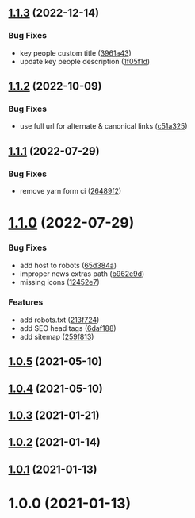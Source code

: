 ## [1.1.3](https://github.com/SugarF0x/ntp-help/compare/v1.1.2...v1.1.3) (2022-12-14)


### Bug Fixes

* key people custom title ([3961a43](https://github.com/SugarF0x/ntp-help/commit/3961a43f354a98196150defd1ef8c6aa2c423c8b))
* update key people description ([1f05f1d](https://github.com/SugarF0x/ntp-help/commit/1f05f1da92b3e66e66ac523151919083d325cd53))



## [1.1.2](https://github.com/SugarF0x/ntp-help/compare/v1.1.1...v1.1.2) (2022-10-09)


### Bug Fixes

* use full url for alternate & canonical links ([c51a325](https://github.com/SugarF0x/ntp-help/commit/c51a325dd6929da3c4fdbda3848c1b3e808ac93c))



## [1.1.1](https://github.com/SugarF0x/ntp-help/compare/v1.1.0...v1.1.1) (2022-07-29)


### Bug Fixes

* remove yarn form ci ([26489f2](https://github.com/SugarF0x/ntp-help/commit/26489f28ffa95983b7259b86966bcb03305ac039))



# [1.1.0](https://github.com/SugarF0x/ntp-help/compare/v1.0.5...v1.1.0) (2022-07-29)


### Bug Fixes

* add host to robots ([65d384a](https://github.com/SugarF0x/ntp-help/commit/65d384a1be81d6dfdad6ee7ad035a2a340227914))
* improper news extras path ([b962e9d](https://github.com/SugarF0x/ntp-help/commit/b962e9da2a72460848b83b02934e1f5f3524a995))
* missing icons ([12452e7](https://github.com/SugarF0x/ntp-help/commit/12452e77fb0398e22703f3f5fcd54f5359fcef35))


### Features

* add robots.txt ([213f724](https://github.com/SugarF0x/ntp-help/commit/213f72448733ddcb75ffa2985b76652ddd1e824a))
* add SEO head tags ([6daf188](https://github.com/SugarF0x/ntp-help/commit/6daf188dd2ea774db2dfe0cd0516597d84fc753e))
* add sitemap ([259f813](https://github.com/SugarF0x/ntp-help/commit/259f813746f3212274b81a5d2a65aa419d2a7393))



## [1.0.5](https://github.com/SugarF0x/ntp-help/compare/v1.0.4...v1.0.5) (2021-05-10)



## [1.0.4](https://github.com/SugarF0x/ntp-help/compare/v1.0.3...v1.0.4) (2021-05-10)



## [1.0.3](https://github.com/SugarF0x/ntp-help/compare/v1.0.2...v1.0.3) (2021-01-21)



## [1.0.2](https://github.com/SugarF0x/ntp-help/compare/v1.0.1...v1.0.2) (2021-01-14)



## [1.0.1](https://github.com/SugarF0x/ntp-help/compare/v1.0.0...v1.0.1) (2021-01-13)



# 1.0.0 (2021-01-13)



